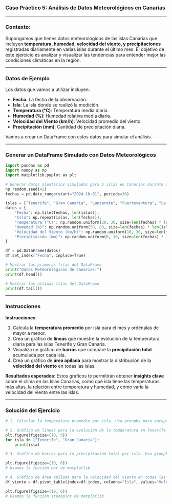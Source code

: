 ### **Caso Práctico 5: Análisis de Datos Meteorológicos en Canarias**

---

### **Contexto**:
Supongamos que tienes datos meteorológicos de las islas Canarias que incluyen **temperatura, humedad, velocidad del viento, y precipitaciones** registradas diariamente en varias islas durante el último mes. El objetivo de este ejercicio es analizar y visualizar las tendencias para entender mejor las condiciones climáticas en la región.

---

### **Datos de Ejemplo**
Los datos que vamos a utilizar incluyen:

- **Fecha**: La fecha de la observación.
- **Isla**: La isla donde se realizó la medición.
- **Temperatura (°C)**: Temperatura media diaria.
- **Humedad (%)**: Humedad relativa media diaria.
- **Velocidad del Viento (km/h)**: Velocidad promedio del viento.
- **Precipitación (mm)**: Cantidad de precipitación diaria.

Vamos a crear un DataFrame con estos datos para simular el análisis.

---

### Generar un DataFrame Simulado con Datos Meteorológicos

```python
import pandas as pd
import numpy as np
import matplotlib.pyplot as plt

# Generar datos aleatorios simulados para 5 islas en Canarias durante un mes
np.random.seed(42)
fechas = pd.date_range(start="2024-10-01", periods=30)

islas = ["Tenerife", "Gran Canaria", "Lanzarote", "Fuerteventura", "La Palma"]
datos = {
    "Fecha": np.tile(fechas, len(islas)),
    "Isla": np.repeat(islas, len(fechas)),
    "Temperatura (°C)": np.random.uniform(20, 30, size=len(fechas) * len(islas)),
    "Humedad (%)": np.random.uniform(50, 80, size=len(fechas) * len(islas)),
    "Velocidad del Viento (km/h)": np.random.uniform(10, 30, size=len(fechas) * len(islas)),
    "Precipitación (mm)": np.random.uniform(0, 10, size=len(fechas) * len(islas))
}

df = pd.DataFrame(datos)
df.set_index("Fecha", inplace=True)
```

```python
# Mostrar las primeras filas del DataFrame
print("Datos Meteorológicos de Canarias:")
print(df.head())
```

```python
# Mostrar las últimas filas del DataFrame
print(df.tail())
```

---

### Instrucciones

**Instrucciones**:

1. Calcula la **temperatura promedio** por isla para el mes y ordénalas de mayor a menor.
2. Crea un gráfico de **líneas** que muestre la evolución de la temperatura diaria para las islas Tenerife y Gran Canaria.
3. Visualiza un gráfico de **barras** que compare la **precipitación total** acumulada por cada isla.
4. Crea un gráfico de **área apilada** para mostrar la distribución de la **velocidad del viento** en todas las islas.

**Resultados esperados**:
Estos gráficos te permitirán obtener **insights clave** sobre el clima en las Islas Canarias, como qué isla tiene las temperaturas más altas, la relación entre temperatura y humedad, y cómo varía la velocidad del viento entre las islas.

---

### Solución del Ejercicio

```python
# 1. Calcular la temperatura promedio por isla. Usa groupby para agrupar por isla

```

```python
# 2. Gráfico de líneas para la evolución de la temperatura en Tenerife y Gran Canaria
plt.figure(figsize=(10, 5))
for isla in ["Tenerife", "Gran Canaria"]:
    print(isla)

```

```python
# 3. Gráfico de barras para la precipitación total por isla. Usa groupby para agrupar por isla

plt.figure(figsize=(10, 6))
# Usamos la funcion bar de matplotlib
```

```python
# 4. Gráfico de área apilada para la velocidad del viento en todas las islas
df_viento = df.pivot_table(index=df.index, columns="Isla", values="Velocidad del Viento (km/h)", aggfunc="mean")

plt.figure(figsize=(10, 6))
# Usamos la funcion stackplot de matplotlib

```